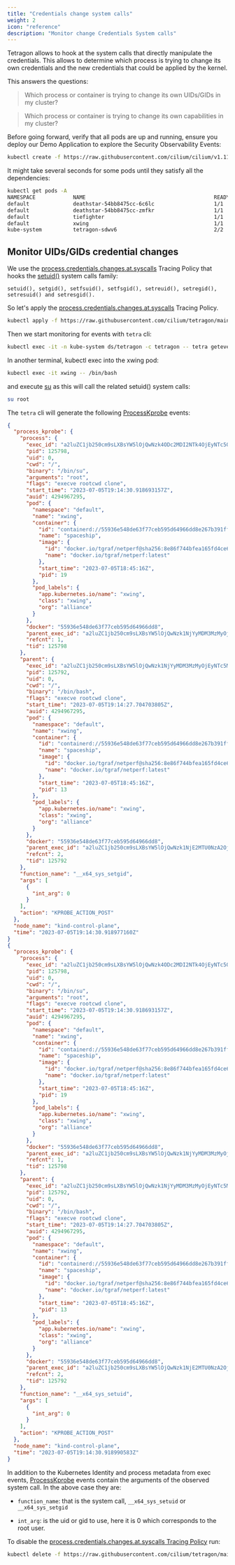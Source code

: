 ```yaml
---
title: "Credentials change system calls"
weight: 2
icon: "reference"
description: "Monitor change Credentials System calls"
---
```


Tetragon allows to hook at the system calls that directly manipulate the credentials. This allows to determine which process is trying to change its own credentials and the new credentials that could be applied by the kernel.

This answers the questions:

> Which process or container is trying to change its own UIDs/GIDs in my cluster?

> Which process or container is trying to change its own capabilities in my cluster?


Before going forward, verify that all pods are up and running, ensure you deploy our Demo Application to explore the Security Observability Events:

```bash
kubectl create -f https://raw.githubusercontent.com/cilium/cilium/v1.11/examples/minikube/http-sw-app.yaml
```

It might take several seconds for some pods until they satisfy all the dependencies:

```bash
kubectl get pods -A
NAMESPACE            NAME                                         READY   STATUS    RESTARTS   AGE
default              deathstar-54bb8475cc-6c6lc                   1/1     Running   0          2m54s
default              deathstar-54bb8475cc-zmfkr                   1/1     Running   0          2m54s
default              tiefighter                                   1/1     Running   0          2m54s
default              xwing                                        1/1     Running   0          2m54s
kube-system          tetragon-sdwv6                               2/2     Running   0          27m
```

## Monitor UIDs/GIDs credential changes

We use the [process.credentials.changes.at.syscalls](https://raw.githubusercontent.com/cilium/tetragon/main/examples/tracingpolicy/process-credentials/process.credentials.changes.at.syscalls.yaml) Tracing Policy that hooks the [setuid()](https://man7.org/linux/man-pages/man2/setuid.2.html) system calls family:

    setuid(), setgid(), setfsuid(), setfsgid(), setreuid(), setregid(), setresuid() and setresgid().


So let's apply the [process.credentials.changes.at.syscalls](https://raw.githubusercontent.com/cilium/tetragon/main/examples/tracingpolicy/process-credentials/process.credentials.changes.at.syscalls.yaml) Tracing Policy.

```bash
kubectl apply -f https://raw.githubusercontent.com/cilium/tetragon/main/examples/tracingpolicy/process-credentials/process.credentials.changes.at.syscalls.yaml

```

Then we start monitoring for events with `tetra` cli:
```bash
kubectl exec -it -n kube-system ds/tetragon -c tetragon -- tetra getevents
```

In another terminal, kubectl exec into the xwing pod:

```bash
kubectl exec -it xwing -- /bin/bash
```

and execute [su](https://en.wikipedia.org/wiki/Su_(Unix)) as this will call the related setuid() system calls:

```bash
su root
```

The `tetra` cli will generate the following [ProcessKprobe](https://tetragon.cilium.io/docs/reference/grpc-api/#processkprobe) events:

```json
{
  "process_kprobe": {
    "process": {
      "exec_id": "a2luZC1jb250cm9sLXBsYW5lOjQwNzk4ODc2MDI2NTk4OjEyNTc5OA==",
      "pid": 125798,
      "uid": 0,
      "cwd": "/",
      "binary": "/bin/su",
      "arguments": "root",
      "flags": "execve rootcwd clone",
      "start_time": "2023-07-05T19:14:30.918693157Z",
      "auid": 4294967295,
      "pod": {
        "namespace": "default",
        "name": "xwing",
        "container": {
          "id": "containerd://55936e548de63f77ceb595d64966dd8e267b391ff0ef63b26c17eb8c2f6510be",
          "name": "spaceship",
          "image": {
            "id": "docker.io/tgraf/netperf@sha256:8e86f744bfea165fd4ce68caa05abc96500f40130b857773186401926af7e9e6",
            "name": "docker.io/tgraf/netperf:latest"
          },
          "start_time": "2023-07-05T18:45:16Z",
          "pid": 19
        },
        "pod_labels": {
          "app.kubernetes.io/name": "xwing",
          "class": "xwing",
          "org": "alliance"
        }
      },
      "docker": "55936e548de63f77ceb595d64966dd8",
      "parent_exec_id": "a2luZC1jb250cm9sLXBsYW5lOjQwNzk1NjYyMDM3MzMyOjEyNTc5Mg==",
      "refcnt": 1,
      "tid": 125798
    },
    "parent": {
      "exec_id": "a2luZC1jb250cm9sLXBsYW5lOjQwNzk1NjYyMDM3MzMyOjEyNTc5Mg==",
      "pid": 125792,
      "uid": 0,
      "cwd": "/",
      "binary": "/bin/bash",
      "flags": "execve rootcwd clone",
      "start_time": "2023-07-05T19:14:27.704703805Z",
      "auid": 4294967295,
      "pod": {
        "namespace": "default",
        "name": "xwing",
        "container": {
          "id": "containerd://55936e548de63f77ceb595d64966dd8e267b391ff0ef63b26c17eb8c2f6510be",
          "name": "spaceship",
          "image": {
            "id": "docker.io/tgraf/netperf@sha256:8e86f744bfea165fd4ce68caa05abc96500f40130b857773186401926af7e9e6",
            "name": "docker.io/tgraf/netperf:latest"
          },
          "start_time": "2023-07-05T18:45:16Z",
          "pid": 13
        },
        "pod_labels": {
          "app.kubernetes.io/name": "xwing",
          "class": "xwing",
          "org": "alliance"
        }
      },
      "docker": "55936e548de63f77ceb595d64966dd8",
      "parent_exec_id": "a2luZC1jb250cm9sLXBsYW5lOjQwNzk1NjE2MTU0NzA2OjEyNTc4Mw==",
      "refcnt": 2,
      "tid": 125792
    },
    "function_name": "__x64_sys_setgid",
    "args": [
      {
        "int_arg": 0
      }
    ],
    "action": "KPROBE_ACTION_POST"
  },
  "node_name": "kind-control-plane",
  "time": "2023-07-05T19:14:30.918977160Z"
}
{
  "process_kprobe": {
    "process": {
      "exec_id": "a2luZC1jb250cm9sLXBsYW5lOjQwNzk4ODc2MDI2NTk4OjEyNTc5OA==",
      "pid": 125798,
      "uid": 0,
      "cwd": "/",
      "binary": "/bin/su",
      "arguments": "root",
      "flags": "execve rootcwd clone",
      "start_time": "2023-07-05T19:14:30.918693157Z",
      "auid": 4294967295,
      "pod": {
        "namespace": "default",
        "name": "xwing",
        "container": {
          "id": "containerd://55936e548de63f77ceb595d64966dd8e267b391ff0ef63b26c17eb8c2f6510be",
          "name": "spaceship",
          "image": {
            "id": "docker.io/tgraf/netperf@sha256:8e86f744bfea165fd4ce68caa05abc96500f40130b857773186401926af7e9e6",
            "name": "docker.io/tgraf/netperf:latest"
          },
          "start_time": "2023-07-05T18:45:16Z",
          "pid": 19
        },
        "pod_labels": {
          "app.kubernetes.io/name": "xwing",
          "class": "xwing",
          "org": "alliance"
        }
      },
      "docker": "55936e548de63f77ceb595d64966dd8",
      "parent_exec_id": "a2luZC1jb250cm9sLXBsYW5lOjQwNzk1NjYyMDM3MzMyOjEyNTc5Mg==",
      "refcnt": 1,
      "tid": 125798
    },
    "parent": {
      "exec_id": "a2luZC1jb250cm9sLXBsYW5lOjQwNzk1NjYyMDM3MzMyOjEyNTc5Mg==",
      "pid": 125792,
      "uid": 0,
      "cwd": "/",
      "binary": "/bin/bash",
      "flags": "execve rootcwd clone",
      "start_time": "2023-07-05T19:14:27.704703805Z",
      "auid": 4294967295,
      "pod": {
        "namespace": "default",
        "name": "xwing",
        "container": {
          "id": "containerd://55936e548de63f77ceb595d64966dd8e267b391ff0ef63b26c17eb8c2f6510be",
          "name": "spaceship",
          "image": {
            "id": "docker.io/tgraf/netperf@sha256:8e86f744bfea165fd4ce68caa05abc96500f40130b857773186401926af7e9e6",
            "name": "docker.io/tgraf/netperf:latest"
          },
          "start_time": "2023-07-05T18:45:16Z",
          "pid": 13
        },
        "pod_labels": {
          "app.kubernetes.io/name": "xwing",
          "class": "xwing",
          "org": "alliance"
        }
      },
      "docker": "55936e548de63f77ceb595d64966dd8",
      "parent_exec_id": "a2luZC1jb250cm9sLXBsYW5lOjQwNzk1NjE2MTU0NzA2OjEyNTc4Mw==",
      "refcnt": 2,
      "tid": 125792
    },
    "function_name": "__x64_sys_setuid",
    "args": [
      {
        "int_arg": 0
      }
    ],
    "action": "KPROBE_ACTION_POST"
  },
  "node_name": "kind-control-plane",
  "time": "2023-07-05T19:14:30.918990583Z"
}
```

In addition to the Kubernetes Identity and process metadata from exec events, [ProcessKprobe](https://tetragon.cilium.io/docs/reference/grpc-api/#processkprobe) events contain the arguments of the observed system call. In the above case they are:

* `function_name`: that is the system call, `__x64_sys_setuid` or `__x64_sys_setgid`

* `int_arg`: is the uid or gid to use, here it is 0 which corresponds to the root user.


To disable the [process.credentials.changes.at.syscalls Tracing Policy](https://raw.githubusercontent.com/cilium/tetragon/main/examples/tracingpolicy/process-credentials/process.credentials.changes.at.syscalls.yaml) run:

```bash
kubectl delete -f https://raw.githubusercontent.com/cilium/tetragon/main/examples/tracingpolicy/process-credentials/process.credentials.changes.at.syscalls.yaml
```
